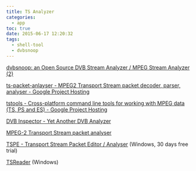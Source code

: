 ```yaml
---
title: TS Analyzer
categories:
  - app
toc: true
date: 2015-06-17 12:20:32
tags:
  - shell-tool
  - dvbsnoop
---
```


[dvbsnoop: an Open Source DVB Stream Analyzer / MPEG Stream Analyzer (2)](http://dvbsnoop.sourceforge.net/keywords.html)

[ts-packet-anlayser - MPEG2 Transport Stream packet decoder, parser, analyser - Google Project Hosting](https://code.google.com/p/ts-packet-anlayser/)

[tstools - Cross-platform command line tools for working with MPEG data (TS, PS and ES) - Google Project Hosting](https://code.google.com/p/tstools/)

[DVB Inspector - Yet Another DVB Analyzer](http://www.digitalekabeltelevisie.nl/dvb_inspector/)

[MPEG-2 Transport Stream packet analyser](http://www.pjdaniel.org.uk/mpeg/)

[TSPE - Transport Stream Packet Editor / Analyser](http://www.bitstreamtools.com/download/index.php) (Windows, 30 days free trial)

[TSReader](http://www.coolstf.com/tsreader/) (Windows)
